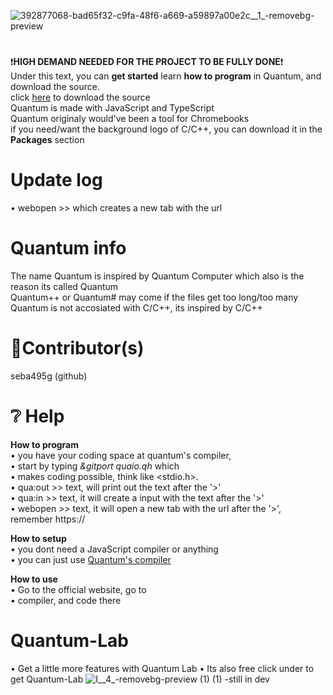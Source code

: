 ![392877068-bad65f32-c9fa-48f6-a669-a59897a00e2c__1_-removebg-preview](https://github.com/user-attachments/assets/c2f7215d-9ce4-40ce-9190-ffd018e3a316)

# 
❗**HIGH DEMAND NEEDED FOR THE PROJECT TO BE FULLY DONE**❗<br />
Under this text, you can **get started** learn **how to program** in Quantum, and download the source. <br />
click [here](https://seba495g.github.io/Quantum-Web/download.html) to download the source <br />
Quantum is made with JavaScript and TypeScript <br />
Quantum originaly would've been a tool for Chromebooks <br />
if you need/want the background logo of C/C++, you can download it in the **Packages** section <br />

# Update log
 • webopen >> which creates a new tab with the url

# Quantum info
 The name Quantum is inspired by Quantum Computer which also is the reason its called Quantum <br />
 Quantum++ or Quantum# may come if the files get too long/too many <br />
 Quantum is not accosiated with C/C++, its inspired by C/C++ <br />

# 📜Contributor(s)
 seba495g (github)<br />

# ❔ Help

   **How to program**<br />
     • you have your coding space at quantum's compiler, <br />
     • start by typing *&gitport quaio.qh* which <br />
     • makes coding possible, think like <stdio.h>. <br />
     • qua:out >> text, will print out the text after the '>' <br />
     • qua:in >> text, it will create a input with the text after the '>' <br />
     • webopen >> text, it will open a new tab with the url after the '>', remember https:// <br />
   
   **How to setup**<br />
     • you dont need a JavaScript compiler or anything<br />
     • you can just use [Quantum's compiler](https://seba495g.github.io/Quantum-Web/compiler.html)<br />
   
  **How to use**<br />
     • Go to the official website, go to <br />
     • compiler, and code there


# Quantum-Lab
 • Get a little more features with Quantum Lab
 • Its also free
click under to get Quantum-Lab
![I__4_-removebg-preview (1) (1)](https://github.com/user-attachments/assets/ffacef00-e93d-465f-af2d-87b05a7205df) -still in dev

